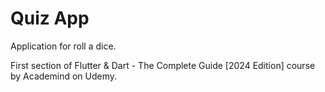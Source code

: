 # Quiz App

Application for roll a dice.

First section of Flutter & Dart - The Complete Guide [2024 Edition] course by Academind on Udemy.
